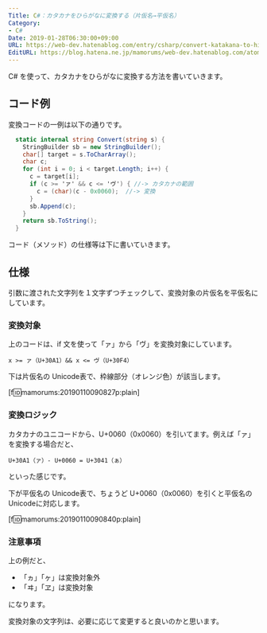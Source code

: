 ```yaml
---
Title: C#：カタカナをひらがなに変換する（片仮名→平仮名）
Category:
- C#
Date: 2019-01-28T06:30:00+09:00
URL: https://web-dev.hatenablog.com/entry/csharp/convert-katakana-to-hiragana
EditURL: https://blog.hatena.ne.jp/mamorums/web-dev.hatenablog.com/atom/entry/10257846132701771666
---
```


C# を使って、カタカナをひらがなに変換する方法を書いていきます。


## コード例
変換コードの一例は以下の通りです。

```cs
  static internal string Convert(string s) {
    StringBuilder sb = new StringBuilder();
    char[] target = s.ToCharArray();
    char c;
    for (int i = 0; i < target.Length; i++) {
      c = target[i];
      if (c >= 'ァ' && c <= 'ヴ') { //-> カタカナの範囲
        c = (char)(c - 0x0060);  //-> 変換
      }
      sb.Append(c);
    }
    return sb.ToString();
  }
```

コード（メソッド）の仕様等は下に書いていきます。


## 仕様
引数に渡された文字列を１文字ずつチェックして、変換対象の片仮名を平仮名にしています。


### 変換対象
上のコードは、if 文を使って「ァ」から「ヴ」を変換対象にしています。

```
x >= ァ（U+30A1）&& x <= ヴ（U+30F4）
```

下は片仮名の Unicode表で、枠線部分（オレンジ色）が該当します。

[f:id:mamorums:20190110090827p:plain]


### 変換ロジック
カタカナのユニコードから、U+0060（0x0060）を引いてます。例えば「ァ」を変換する場合だと、

```
U+30A1（ァ）- U+0060 = U+3041（ぁ）
```

といった感じです。

下が平仮名の Unicode表で、ちょうど  U+0060（0x0060）を引くと平仮名の Unicodeに対応します。

[f:id:mamorums:20190110090840p:plain]


### 注意事項
上の例だと、

- 「ヵ」「ヶ」は変換対象外
- 「ヰ」「ヱ」は変換対象

になります。

変換対象の文字列は、必要に応じて変更すると良いのかと思います。
